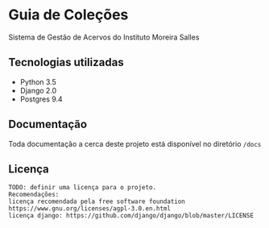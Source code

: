 # Guia de Coleções

Sistema de Gestão de Acervos do Instituto Moreira Salles

## Tecnologias utilizadas
* Python 3.5
* Django 2.0
* Postgres 9.4

## Documentação

Toda documentação a cerca deste projeto está disponível no diretório ```/docs```

## Licença

```
TODO: definir uma licença para o projeto.
Recomendações:
licença recomendada pela free software foundation https://www.gnu.org/licenses/agpl-3.0.en.html
licença django: https://github.com/django/django/blob/master/LICENSE
```
